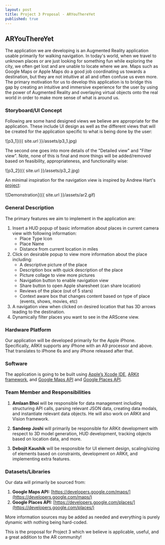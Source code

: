 ```yaml
---
layout: post
title: Project 3 Proposal - ARYouThereYet
published: true
---
```

## ARYouThereYet

The application we are developing is an Augmented Reality application usable primarily for walking navigation. In today's world, when we travel to unknown places or are just looking for something fun while exploring the city, we often get lost and are unable to locate where we are. Maps such as Google Maps or Apple Maps do a good job coordinating us towards a destination, but they are not intuitive at all and often confuse us even more. The primary motivation for us to develop this application is to bridge this gap by creating an intuitive and immersive experience for the user by using the power of Augmented Reality and overlaying virtual objects onto the real world in order to make more sense of what is around us.

### Storyboard/UI Concept

Following are some hand designed views we believe are appropriate for the application. These include UI design as well as the different views that will be created for the application specific to what is being done by the user:

![p3_1]({{ site.url }}/assets/p3_1.jpg)

The second one goes into more details of the "Detailed view" and "Filter view". Note, none of this is final and more things will be added/removed based on feasibility, appropriateness, and functionality wise:

![p3_2]({{ site.url }}/assets/p3_2.jpg)

An minimal inspiration for the navigation view is inspired by Andrew Hart's [project](https://github.com/ProjectDent):

![Demonstration]({{ site.url }}/assets/ar2.gif)

### General Description

The primary features we aim to implement in the application are:

1. Insert a HUD popup of basic information about places in current camera view with following information:
	- Place Type Icon
    - Place Name
    - Distance from current location in miles
2. Click on desirable popup to view more information about the place including:
	- A descriptive picture of the place
    - Description box with quick description of the place
    - Picture collage to view more pictures
    - Navigation button to enable navigation view
    - Share button to open Apple sharesheet (can share location)
    - Reviews of the place (out of 5 stars)
    - Context aware box that changes content based on type of place (events, shows, movies, etc)
3. A navigation view when clicked on desired location that has 3D arrows leading to the destination.
4. Dynamically filter places you want to see in the ARScene view.

### Hardware Platform

Our application will be developed primarily for the Apple iPhone. Specifically, ARKit supports any iPhone with an A9 processor and above. That translates to iPhone 6s and any iPhone released after that.

### Software

The application is going to be built using [Apple’s Xcode IDE](https://developer.apple.com/xcode/), [ARKit framework](https://developer.apple.com/documentation/arkit), and [Google Maps API](https://developers.google.com/maps/) and [Google Places API](https://developers.google.com/places/).

### Team Member and Responsibilities

1. **Amlaan Bhoi** will be responsible for data management including structuring API calls, parsing relevant JSON data, creating data modals, and instantiate relevant data objects. He will also work on ARKit and Vision framework.

2. **Sandeep Joshi** will primarily be responsible for ARKit development with respect to 3D model generation, HUD development, tracking objects based on location data, and more.

3. **Debojit Kaushik** will be responsible for UI element design, scaling/sizing of elements based on constraints, development on ARKit, and implementing extra features.

### Datasets/Libraries

Our data will primarily be sourced from:

1. **Google Maps API:** [https://developers.google.com/maps/](https://developers.google.com/maps/)
2. **Google Places API:** [https://developers.google.com/places/](https://developers.google.com/places/)

More information sources may be added as needed and everything is purely dynamic with nothing being hard-coded.

This is the proposal for Project 3 which we believe is applicable, useful, and a great addition to the AR community!



